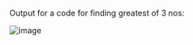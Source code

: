 Output for a code for finding greatest of 3 nos:


![image](https://github.com/AklavyaSangra/Lab/assets/146859465/24313fa3-cbad-444a-8020-53644f33fe30)
